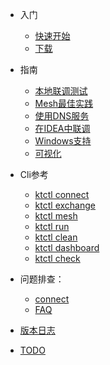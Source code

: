 - 入门
  - [快速开始](zh-cn/quickstart.md)
  - [下载](zh-cn/downloads.md)

- 指南
  - [本地联调测试](zh-cn/guide/localdev.md)
  - [Mesh最佳实践](zh-cn/guide/mesh.md)
  - [使用DNS服务](zh-cn/guide/how-to-use-dns.md)
  - [在IDEA中联调](zh-cn/guide/how-to-use-in-idea.md)
  - [Windows支持](zh-cn/guide/windows-support.md)
  - [可视化](zh-cn/guide/dashboard.md)

- Cli参考
  - [ktctl connect](zh-cn/cli/connect.md)
  - [ktctl exchange](zh-cn/cli/exchange.md)
  - [ktctl mesh](zh-cn/cli/mesh.md)
  - [ktctl run](zh-cn/cli/run.md)
  - [ktctl clean](zh-cn/cli/clean.md)
  - [ktctl dashboard](zh-cn/cli/dashboard.md)
  - [ktctl check](zh-cn/cli/check.md)

- 问题排查：
  - [connect](zh-cn/troubleshoot.md)
  - [FAQ](zh-cn/faq.md)
- [版本日志](zh-cn/changelog.md)
- [TODO](zh-cn/todo.md)
<!-- - [Need Help](es-us/needhelp.md) -->
